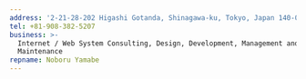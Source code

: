 ```yaml
---
address: '2-21-28-202 Higashi Gotanda, Shinagawa-ku, Tokyo, Japan 140-0011'
tel: +81-908-382-5207
business: >-
  Internet / Web System Consulting, Design, Development, Management and
  Maintenance
repname: Noboru Yamabe
---
```


